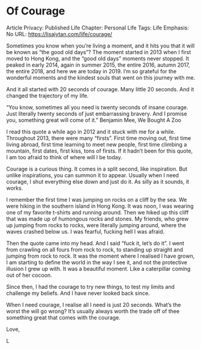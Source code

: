 # Of Courage

Article Privacy: Published
Life Chapter: Personal Life
Tags: Life
Emphasis: No
URL: https://lisajytan.com/life/courage/

Sometimes you know when you’re living a moment, and it hits you that it will be known as “the good old days”? The moment started in 2013 when I first moved to Hong Kong, and the “good old days” moments never stopped. It peaked in early 2014, again in summer 2015, the entire 2016, autumn 2017, the entire 2018, and here we are today in 2019. I’m so grateful for the wonderful moments and the kindest souls that went on this journey with me.

And it all started with 20 seconds of courage. Many little 20 seconds. And it changed the trajectory of my life.

“You know, sometimes all you need is twenty seconds of insane courage. Just literally twenty seconds of just embarrassing bravery. And I promise you, something great will come of it.” Benjamin Mee, We Bought A Zoo

I read this quote a while ago in 2012 and it stuck with me for a while. Throughout 2013, there were many “firsts”. First time moving out, first time living abroad, first time learning to meet new people, first time climbing a mountain, first dates, first kiss, tons of firsts. If it hadn’t been for this quote, I am too afraid to think of where will I be today.

Courage is a curious thing. It comes in a split second, like inspiration. But unlike inspirations, you can summon it to appear. Usually when I need courage, I shut everything else down and just do it. As silly as it sounds, it works.

I remember the first time I was jumping on rocks on a cliff by the sea. We were hiking in the southern island in Hong Kong. It was noon, I was wearing one of my favorite t-shirts and running around. Then we hiked up this cliff that was made up of humongous rocks and stones. My friends, who grew up jumping from rocks to rocks, were literally jumping around, where the waves crashed below us. I was fearful, fucking hell I was afraid.

Then the quote came into my head. And I said “fuck it, let’s do it”. I went from crawling on all fours from rock to rock, to standing up straight and jumping from rock to rock. It was the moment where I realised I have grown, I am starting to define the world in the way I see it, and not the protective illusion I grew up with. It was a beautiful moment. Like a caterpillar coming out of her cocoon.

Since then, I had the courage to try new things, to test my limits and challenge my beliefs. And I have never looked back since.

When I need courage, I realise all I need is just 20 seconds. What’s the worst the will go wrong? It’s usually always worth the trade off of thee something great that comes with the courage.

Love,

L